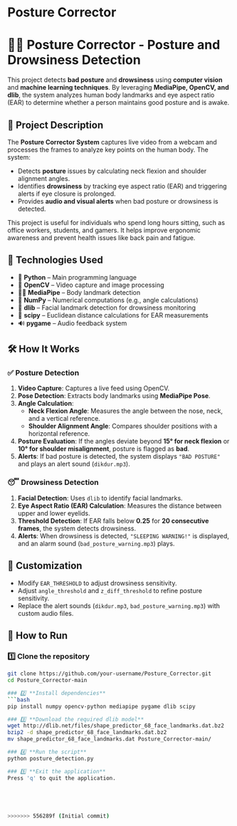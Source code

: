 # Posture Corrector

# 🧍‍♂️ Posture Corrector - Posture and Drowsiness Detection

This project detects **bad posture** and **drowsiness** using **computer vision** and **machine learning techniques**. By leveraging **MediaPipe, OpenCV, and dlib**, the system analyzes human body landmarks and eye aspect ratio (EAR) to determine whether a person maintains good posture and is awake.

## 📌 Project Description

The **Posture Corrector System** captures live video from a webcam and processes the frames to analyze key points on the human body. 
The system:

- Detects **posture** issues by calculating neck flexion and shoulder alignment angles.
- Identifies **drowsiness** by tracking eye aspect ratio (EAR) and triggering alerts if eye closure is prolonged.
- Provides **audio and visual alerts** when bad posture or drowsiness is detected.

This project is useful for individuals who spend long hours sitting, such as office workers, students, and gamers. It helps improve ergonomic awareness and prevent health issues like back pain and fatigue.


## 🔧 Technologies Used

- 🐍 **Python** – Main programming language
- 🎥 **OpenCV** – Video capture and image processing
- 🏃‍♂️ **MediaPipe** – Body landmark detection
- 🔢 **NumPy** – Numerical computations (e.g., angle calculations)
- 📏 **dlib** – Facial landmark detection for drowsiness monitoring
- 📐 **scipy** – Euclidean distance calculations for EAR measurements
- 🔊 **pygame** – Audio feedback system

## 🛠️ How It Works

### ✅ **Posture Detection**
1. **Video Capture**: Captures a live feed using OpenCV.
2. **Pose Detection**: Extracts body landmarks using **MediaPipe Pose**.
3. **Angle Calculation**:
   - **Neck Flexion Angle**: Measures the angle between the nose, neck, and a vertical reference.
   - **Shoulder Alignment Angle**: Compares shoulder positions with a horizontal reference.
4. **Posture Evaluation**: If the angles deviate beyond **15° for neck flexion** or **10° for shoulder misalignment**, posture is flagged as **bad**.
5. **Alerts**: If bad posture is detected, the system displays `"BAD POSTURE"` and plays an alert sound (`dikdur.mp3`).

### 😴 **Drowsiness Detection**
1. **Facial Detection**: Uses `dlib` to identify facial landmarks.
2. **Eye Aspect Ratio (EAR) Calculation**: Measures the distance between upper and lower eyelids.
3. **Threshold Detection**: If EAR falls below **0.25** for **20 consecutive frames**, the system detects drowsiness.
4. **Alerts**: When drowsiness is detected, `"SLEEPING WARNING!"` is displayed, and an alarm sound (`bad_posture_warning.mp3`) plays.

## 🎯 Customization

- Modify `EAR_THRESHOLD` to adjust drowsiness sensitivity.
- Adjust `angle_threshold` and `z_diff_threshold` to refine posture sensitivity.
- Replace the alert sounds (`dikdur.mp3`, `bad_posture_warning.mp3`) with custom audio files.

## 🚀 How to Run

### 1️⃣ **Clone the repository**
```bash
git clone https://github.com/your-username/Posture_Corrector.git
cd Posture_Corrector-main

### 2️⃣ **Install dependencies**
```bash
pip install numpy opencv-python mediapipe pygame dlib scipy

### 3️⃣ **Download the required dlib model**
wget http://dlib.net/files/shape_predictor_68_face_landmarks.dat.bz2
bzip2 -d shape_predictor_68_face_landmarks.dat.bz2
mv shape_predictor_68_face_landmarks.dat Posture_Corrector-main/

### 4️⃣ **Run the script**
python posture_detection.py

### 5️⃣ **Exit the application**
Press 'q' to quit the application.





>>>>>>> 556289f (Initial commit)
